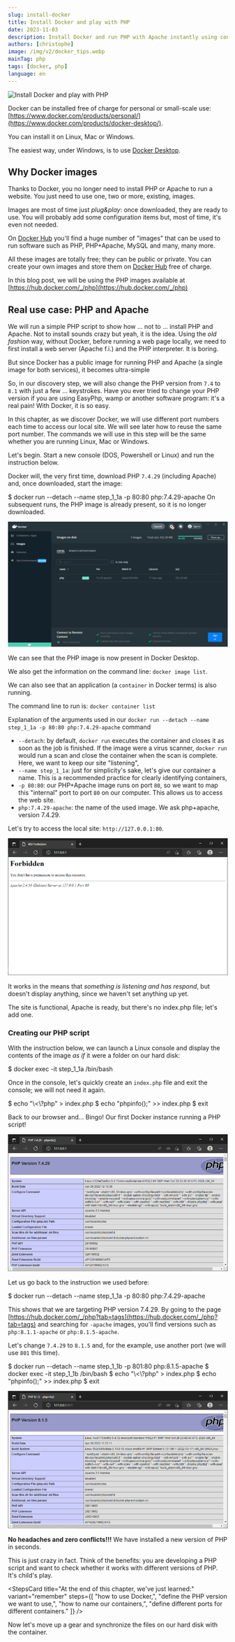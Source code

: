 ```yaml
---
slug: install-docker
title: Install Docker and play with PHP
date: 2023-11-03
description: Install Docker and run PHP with Apache instantly using containers. Learn to easily switch between PHP versions (like 7.4 and 8.1) without painful local conflicts.
authors: [christophe]
image: /img/v2/docker_tips.webp
mainTag: php
tags: [docker, php]
language: en
---
```

<!-- cspell:ignore wamp -->
![Install Docker and play with PHP](/img/v2/docker_tips.webp)

Docker can be installed free of charge for personal or small-scale use: [https://www.docker.com/products/personal/](https://www.docker.com/products/docker-desktop/).

You can install it on Linux, Mac or Windows.

The easiest way, under Windows, is to use [Docker Desktop](https://www.docker.com/products/docker-desktop/).

<!-- truncate -->

## Why Docker images

Thanks to Docker, you no longer need to install PHP or Apache to run a website. You just need to use one, two or more, existing, images.

Images are most of time just *plug&play*: once downloaded, they are ready to use. You will probably add some configuration items but, most of time, it's even not needed.

On [Docker Hub](https://hub.docker.com) you'll find a huge number of "images" that can be used to run software such as PHP, PHP+Apache, MySQL and many, many more.

All these images are totally free; they can be public or private. You can create your own images and store them on [Docker Hub](https://hub.docker.com) free of charge.

In this blog post, we will be using the PHP images available at [https://hub.docker.com/_/php](https://hub.docker.com/_/php)

## Real use case: PHP and Apache

We will run a simple PHP script to show how ... not to ... install PHP and Apache. Not to install sounds crazy but yeah, it is the idea. Using the *old fashion* way, without Docker, before running a web page locally, we need to first install a web server (Apache f.i.) and the PHP interpreter. It is boring.

<AlertBox variant="info" title="">
But since Docker has a public image for running PHP and Apache (a single image for both services), it becomes ultra-simple

</AlertBox>

So, in our discovery step, we will also change the PHP version from `7.4` to `8.1` with just a few ... keystrokes. Have you ever tried to change your PHP version if you are using EasyPhp, wamp or another software program: it's a real pain! With Docker, it is so easy.

<AlertBox variant="note" title="">
In this chapter, as we discover Docker, we will use different port numbers each time to access our local site. We will see later how to reuse the same port number.

</AlertBox>

<AlertBox variant="info" title="">
The commands we will use in this step will be the same whether you are running Linux, Mac or Windows.

</AlertBox>

Let's begin. Start a new console (DOS, Powershell or Linux) and run the instruction below.

Docker will, the very first time, download PHP `7.4.29` (including Apache) and, once downloaded, start the image:

<Terminal>
$ docker run --detach --name step_1_1a -p 80:80 php:7.4.29-apache
</Terminal>

<AlertBox variant="info" title="">
On subsequent runs, the PHP image is already present, so it is no longer downloaded.

</AlertBox>

![The PHP container is running](./images/php_container_is_running.png)

We can see that the PHP image is now present in Docker Desktop.

We also get the information on the command line: `docker image list`.

We can also see that an application (a `container` in Docker terms) is also running.

The command line to run is: `docker container list`

Explanation of the arguments used in our `docker run --detach --name step_1_1a -p 80:80 php:7.4.29-apache` command

* `--detach`: by default, `docker run` executes the container and closes it as soon as the job is finished. If the image were a virus scanner, `docker run` would run a scan and close the container when the scan is complete. Here, we want to keep our site "listening",
* `--name step_1_1a`: just for simplicity's sake, let's give our container a name. This is a recommended practice for clearly identifying containers,
* `-p 80:80`: our PHP+Apache image runs on port `80`, so we want to map this "internal" port to port `80` on our computer. This allows us to access the web site.
* `php:7.4.29-apache`: the name of the used image. We ask php+apache, version 7.4.29.

Let's try to access the local site: `http://127.0.0.1:80`.

![localhost-is-forbidden](./images/localhost_is_forbidden.png)

It works in the means that *something is listening and has respond*, but doesn't display anything, since we haven't set anything up yet.

<AlertBox variant="info" title="">
The site is functional, Apache is ready, but there's no index.php file; let's add one.

</AlertBox>

### Creating our PHP script

With the instruction below, we can launch a Linux console and display the contents of the image *as if* it were a folder on our hard disk:

<Terminal>
$ docker exec -it step_1_1a /bin/bash
</Terminal>

Once in the console, let's quickly create an `index.php` file and exit the console; we will not need it again.

<Terminal>
$ echo "\<\?php" > index.php
$ echo "phpinfo();" >> index.php
$ exit
</Terminal>

Back to our browser and... Bingo! Our first Docker instance running a PHP script!

![phpinfo - PHP 7.4.29](./images/phpinfo_7_4_29.png)

Let us go back to the instruction we used before:

<Terminal>
$ docker run --detach --name step_1_1a -p 80:80 php:7.4.29-apache
</Terminal>

This shows that we are targeting PHP version 7.4.29. By going to the page
[https://hub.docker.com/_/php?tab=tags](https://hub.docker.com/_/php?tab=tags) and searching for `-apache` images, you'll find versions such as `php:8.1.1-apache` or `php:8.1.5-apache`.

Let's change `7.4.29` to `8.1.5` and, for the example, use another port (we will use `801` this time).

<Terminal>
$ docker run --detach --name step_1_1b -p 801:80 php:8.1.5-apache
</Terminal>

<Terminal>
$ docker exec -it step_1_1b /bin/bash
</Terminal>

<Terminal>
$ echo "\<\?php" > index.php
$ echo "phpinfo();" >> index.php
$ exit
</Terminal>

![phpinfo - PHP 8.1.5](./images/phpinfo_8_1_5.png)

**No headaches and zero conflicts!!!** We have installed a new version of PHP in seconds.

<AlertBox variant="info" title="">
This is just crazy in fact. Think of the benefits: you are developing a PHP script and want to check whether it works with different versions of PHP. It's child's play.

</AlertBox>

<StepsCard
  title="At the end of this chapter, we've just learned:"
  variant="remember"
  steps={[
    "how to use Docker,",
    "define the PHP version we want to use,",
    "how to name our containers,",
    "define different ports for different containers."
  ]}
/>

Now let's move up a gear and synchronize the files on our hard disk with the container.